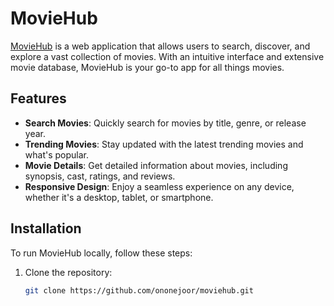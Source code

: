 # MovieHub

[MovieHub](https://moviehub-kappa-two.vercel.app/) is a web application that allows users to search, discover, and explore a vast collection of movies. With an intuitive interface and extensive movie database, MovieHub is your go-to app for all things movies.

## Features

- **Search Movies**: Quickly search for movies by title, genre, or release year.
- **Trending Movies**: Stay updated with the latest trending movies and what's popular.
- **Movie Details**: Get detailed information about movies, including synopsis, cast, ratings, and reviews.
- **Responsive Design**: Enjoy a seamless experience on any device, whether it's a desktop, tablet, or smartphone.

## Installation

To run MovieHub locally, follow these steps:

1. Clone the repository:
   ```bash
   git clone https://github.com/ononejoor/moviehub.git
